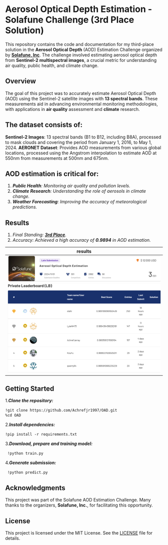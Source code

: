 # Aerosol Optical Depth Estimation - Solafune Challenge (3rd Place Solution)

This repository contains the code and documentation for my third-place solution in the **Aerosol Optical Depth** (AOD) Estimation Challenge organized by **[Solafune,
Inc](https://solafune.com/competitions/ca6ee401-eba9-4f7d-95e6-d1b378a17200?menu=about&tab=)**. The challenge involved estimating aerosol optical depth from **Sentinel-2 multispectral images**, a crucial metric for understanding air quality, 
public health, and climate change.

## Overview

The goal of this project was to accurately estimate Aerosol Optical Depth (AOD) using the Sentinel-2 satellite images with **13 spectral bands**. 
These measurements aid in advancing environmental monitoring methodologies, with applications in **air quality** assessment and **climate** research.

## The dataset consists of:

**Sentinel-2 Images**: 13 spectral bands (B1 to B12, including B8A), processed to mask clouds and covering the period from January 1, 2016, to May 1, 2024.
**AERONET Dataset**: Provides AOD measurements from various global locations, processed using the Angstrom interpolation to estimate AOD at 550nm from measurements at 500nm and 675nm.


## AOD estimation is critical for:

1. ***Public Health**: Monitoring air quality and pollution levels.*
2. ***Climate Research**: Understanding the role of aerosols in climate change.*
3. ***Weather Forecasting**: Improving the accuracy of meteorological predictions.*
    
## Results
1. *Final Standing: **[3rd Place](https://solafune.com/competitions/ca6ee401-eba9-4f7d-95e6-d1b378a17200?menu=lb&tab=private)**.*
2. *Accuracy: Achieved a high accuracy of **0.9894** in AOD estimation.*
    
| results |
|------------------|
|![results](assets/assets1.png) |
|![results](assets/assets2.png) |

## Getting Started

1.***Clone the repository:***

    !git clone https://github.com/Achrefjr1997/OAD.git
    %cd OAD
    
2.***Install dependencies:***

    !pip install -r requirements.txt
    
3.***Download, prepare and training model:***

     !python train.py 
            
4.***Generate submission:***

     !python predict.py 

## Acknowledgments

This project was part of the Solafune AOD Estimation Challenge. Many thanks to the organizers, **Solafune, Inc.**, for facilitating this opportunity.

## License
This project is licensed under the MIT License. See the [LICENSE](LICENSE)  file for details.
